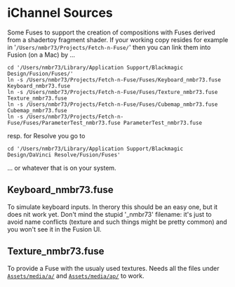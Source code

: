 # iChannel Sources

Some Fuses to support the creation of compositions with Fuses derived from a shadertoy fragment shader. If your working copy resides for example in '`/Users/nmbr73/Projects/Fetch-n-Fuse/`' then you can link them into Fusion (on a Mac) by ...
```
cd '/Users/nmbr73/Library/Application Support/Blackmagic Design/Fusion/Fuses/'
ln -s /Users/nmbr73/Projects/Fetch-n-Fuse/Fuses/Keyboard_nmbr73.fuse Keyboard_nmbr73.fuse
ln -s /Users/nmbr73/Projects/Fetch-n-Fuse/Fuses/Texture_nmbr73.fuse Texture_nmbr73.fuse
ln -s /Users/nmbr73/Projects/Fetch-n-Fuse/Fuses/Cubemap_nmbr73.fuse Cubemap_nmbr73.fuse
ln -s /Users/nmbr73/Projects/Fetch-n-Fuse/Fuses/ParameterTest_nmbr73.fuse ParameterTest_nmbr73.fuse
```

resp. for Resolve you go to
```
cd '/Users/nmbr73/Library/Application Support/Blackmagic Design/DaVinci Resolve/Fusion/Fuses'
```
... or whatever that is on your system.


## Keyboard_nmbr73.fuse

To simulate keyboard inputs. In therory this should be an easy one, but it does nit work yet. Don't mind the stupid '_nmbr73' filename: it's just to avoid name conflicts (texture and such things might be pretty common) and you won't see it in the Fusion UI.

## Texture_nmbr73.fuse

To provide a Fuse with the usualy used textures. Needs all the files under [`Assets/media/a/`](../Assets/media/a/) and [`Assets/media/ap/`](../Assets/media/a/) to work.
